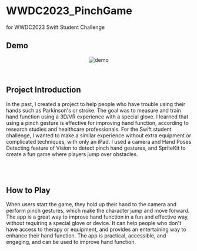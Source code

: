 # WWDC2023_PinchGame
<div>
for WWDC2023 Swift Student Challenge
</div>

## Demo
<div align="center">

![demo](https://user-images.githubusercontent.com/99792672/233139292-471645ad-6318-464c-a589-8fe820b339e6.gif)
</div>

</br>

## Project Introduction

In the past, I created a project to help people who have trouble using their hands such as Parkinson's or stroke. The goal was to measure and train hand function using a 3D/VR experience with a special glove. I learned that using a pinch gesture is effective for improving hand function, according to research studies and healthcare professionals. 
For the Swift student challenge, I wanted to make a similar experience without extra equipment or complicated techniques, with only an iPad. I used a camera and Hand Poses Detecting feature of Vision to detect pinch hand gestures, and SpriteKit to create a fun game where players jump over obstacles.

</br>

</br>

## How to Play

When users start the game, they hold up their hand to the camera and perform pinch gestures, which make the character jump and move forward. The app is a great way to improve hand function in a fun and effective way, without requiring a special glove or device. It can help people who don't have access to therapy or equipment, and provides an entertaining way to enhance their hand function. The app is practical, accessible, and engaging, and can be used to improve hand function.

</br>
